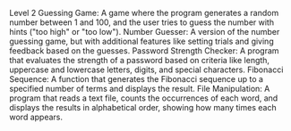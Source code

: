 Level 2
    Guessing Game: 
      A game where the program generates a random number between 1 and 100, and the user tries to guess the number with hints ("too high" or "too low").
    Number Guesser:
      A version of the number guessing game, but with additional features like setting trials and giving feedback based on the guesses.
    Password Strength Checker:
      A program that evaluates the strength of a password based on criteria like length, uppercase and lowercase letters, digits, and special characters.
    Fibonacci Sequence:
      A function that generates the Fibonacci sequence up to a specified number of terms and displays the result.
    File Manipulation: 
      A program that reads a text file, counts the occurrences of each word, and displays the results in alphabetical order, showing how many times each word appears.
